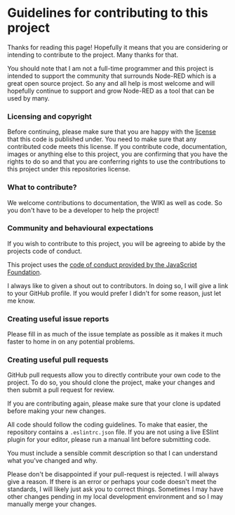# Guidelines for contributing to this project

Thanks for reading this page! Hopefully it means that you are considering or intending to contribute to the project. Many thanks for that.

You should note that I am not a full-time programmer and this project is intended to support the community that surrounds Node-RED which is a great open source project. So any and all help is most welcome and will hopefully continue to support and grow Node-RED as a tool that can be used by many.

### Licensing and copyright

Before continuing, please make sure that you are happy with the [license](../LICENSE) that this code is published under. You need to make sure that any contributed code meets this license. If you contribute code, documentation, images or anything else to this project, you are confirming that you have the rights to do so and that you are conferring rights to use the contributions to this project under this repositories license.

### What to contribute?

We welcome contributions to documentation, the WIKI as well as code. So you don't have to be a developer to help the project!

### Community and behavioural expectations

If you wish to contribute to this project, you will be agreeing to abide by the projects code of conduct.

This project uses the [code of conduct provided by the JavaScript Foundation](https://js.foundation/community/code-of-conduct).

I always like to given a shout out to contributors. In doing so, I will give a link to your GitHub profile. If you would prefer I didn't for some reason, just let me know.

### Creating useful issue reports

Please fill in as much of the issue template as possible as it makes it much faster to home in on any potential problems.

### Creating useful pull requests

GitHub pull requests allow you to directly contribute your own code to the project. To do so, you should clone the project, make your changes and then submit a pull request for review.

If you are contributing again, please make sure that your clone is updated before making your new changes.

All code should follow the coding guidelines. To make that easier, the repository contains a `.eslintrc.json` file. If you are not using a live ESlint plugin for your editor, please run a manual lint before submitting code.

You must include a sensible commit description so that I can understand what you've changed and why.

Please don't be disappointed if your pull-request is rejected. I will always give a reason. If there is an error or perhaps your code doesn't meet the standards, I will likely just ask you to correct things. Sometimes I may have other changes pending in my local development environment and so I may manually merge your changes.
